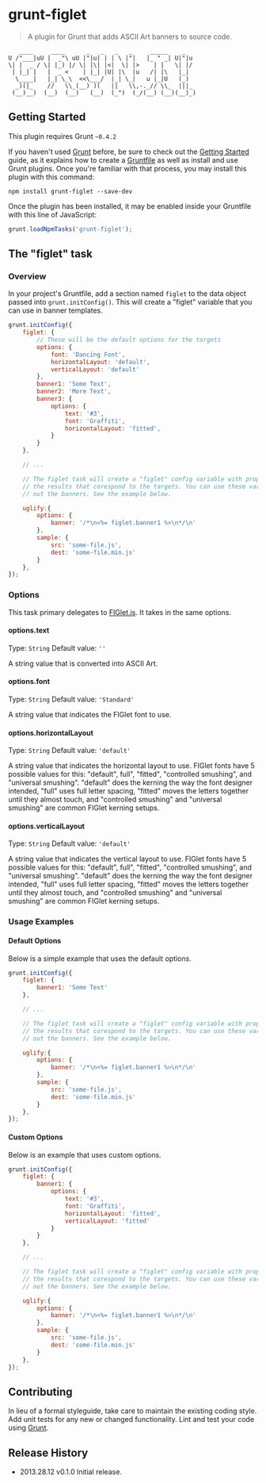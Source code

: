 # grunt-figlet

> A plugin for Grunt that adds ASCII Art banners to source code.

```
   ____     ____      _   _   _   _     _____    _    
U /"___|uU |  _"\ uU |"|u| | | \ |"|   |_ " _| U|"|u  
\| |  _ / \| |_) |/ \| |\| |<|  \| |>    | |   \| |/  
 | |_| |   |  _ <    | |_| |U| |\  |u   /| |\   |_|   
  \____|   |_| \_\  <<\___/  |_| \_|   u |_|U   (_)   
  _)(|_    //   \\_(__) )(   ||   \\,-._// \\_  |||_  
 (__)__)  (__)  (__)   (__)  (_")  (_/(__) (__)(__)_) 
 ```

## Getting Started
This plugin requires Grunt `~0.4.2`

If you haven't used [Grunt](http://gruntjs.com/) before, be sure to check out the [Getting Started](http://gruntjs.com/getting-started) guide, as it explains how to create a [Gruntfile](http://gruntjs.com/sample-gruntfile) as well as install and use Grunt plugins. Once you're familiar with that process, you may install this plugin with this command:

```shell
npm install grunt-figlet --save-dev
```

Once the plugin has been installed, it may be enabled inside your Gruntfile with this line of JavaScript:

```js
grunt.loadNpmTasks('grunt-figlet');
```

## The "figlet" task

### Overview
In your project's Gruntfile, add a section named `figlet` to the data object passed into `grunt.initConfig()`. This will create a "figlet" variable that you can use in banner templates.

```js
grunt.initConfig({
    figlet: {
        // These will be the default options for the targets
        options: {
            font: 'Dancing Font',
            horizontalLayout: 'default',
            verticalLayout: 'default'
        },
        banner1: 'Some Text',
        banner2: 'More Text',
        banner3: {
            options: {
                text: '#3',
                font: 'Graffiti',
                horizontalLayout: 'fitted',
            }
        }
    },

    // ...

    // The figlet task will create a "figlet" config variable with properties holding
    // the results that corespond to the targets. You can use these variables to print 
    // out the banners. See the example below.

    uglify:{
        options: {
            banner: '/*\n<%= figlet.banner1 %>\n*/\n'
        },
        sample: {
            src: 'some-file.js',
            dest: 'some-file.min.js'
        }
    },
});
```

### Options

This task primary delegates to [FIGlet.js](https://github.com/patorjk/figlet.js). It takes in the same options. 

#### options.text
Type: `String`
Default value: `''`

A string value that is converted into ASCII Art.

#### options.font
Type: `String`
Default value: `'Standard'`

A string value that indicates the FIGlet font to use.

#### options.horizontalLayout
Type: `String`
Default value: `'default'`

A string value that indicates the horizontal layout to use. FIGlet fonts have 5 possible values for this: "default", full", "fitted", "controlled smushing", and "universal smushing". "default" does the kerning the way the font designer intended, "full" uses full letter spacing, "fitted" moves the letters together until they almost touch, and "controlled smushing" and "universal smushing" are common FIGlet kerning setups.

#### options.verticalLayout
Type: `String`
Default value: `'default'`

A string value that indicates the vertical layout to use. FIGlet fonts have 5 possible values for this: "default", full", "fitted", "controlled smushing", and "universal smushing". "default" does the kerning the way the font designer intended, "full" uses full letter spacing, "fitted" moves the letters together until they almost touch, and "controlled smushing" and "universal smushing" are common FIGlet kerning setups.

### Usage Examples

#### Default Options
Below is a simple example that uses the default options.

```js
grunt.initConfig({
    figlet: {
        banner1: 'Some Text'
    },

    // ...

    // The figlet task will create a "figlet" config variable with properties holding
    // the results that corespond to the targets. You can use these variables to print 
    // out the banners. See the example below.

    uglify:{
        options: {
            banner: '/*\n<%= figlet.banner1 %>\n*/\n'
        },
        sample: {
            src: 'some-file.js',
            dest: 'some-file.min.js'
        }
    },
});
```

#### Custom Options
Below is an example that uses custom options.

```js
grunt.initConfig({
    figlet: {
        banner1: {
            options: {
                text: '#3',
                font: 'Graffiti',
                horizontalLayout: 'fitted',
                verticalLayout: 'fitted'
            }
        }
    },

    // ...

    // The figlet task will create a "figlet" config variable with properties holding
    // the results that corespond to the targets. You can use these variables to print 
    // out the banners. See the example below.

    uglify:{
        options: {
            banner: '/*\n<%= figlet.banner1 %>\n*/\n'
        },
        sample: {
            src: 'some-file.js',
            dest: 'some-file.min.js'
        }
    },
});
```

## Contributing
In lieu of a formal styleguide, take care to maintain the existing coding style. Add unit tests for any new or changed functionality. Lint and test your code using [Grunt](http://gruntjs.com/).

## Release History
* 2013.28.12 v0.1.0 Initial release.
